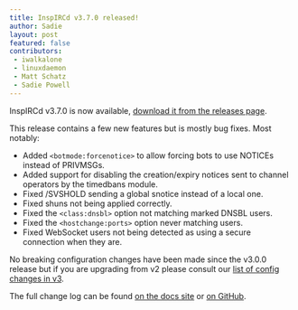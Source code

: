 ```yaml
---
title: InspIRCd v3.7.0 released!
author: Sadie
layout: post
featured: false
contributors:
 - iwalkalone
 - linuxdaemon
 - Matt Schatz
 - Sadie Powell
---
```


InspIRCd v3.7.0 is now available, [download it from the releases page](https://github.com/inspircd/inspircd/releases).


This release contains a few new features but is mostly bug fixes. Most notably:
- Added `<botmode:forcenotice>` to allow forcing bots to use NOTICEs instead of PRIVMSGs.
- Added support for disabling the creation/expiry notices sent to channel operators by the timedbans module.
- Fixed /SVSHOLD sending a global snotice instead of a local one.
- Fixed shuns not being applied correctly.
- Fixed the `<class:dnsbl>` option not matching marked DNSBL users.
- Fixed the `<hostchange:ports>` option never matching users.
- Fixed WebSocket users not being detected as using a secure connection when they are.

No breaking configuration changes have been made since the v3.0.0 release but if you are upgrading from v2 please consult our [list of config changes in v3](https://docs.inspircd.org/3/breaking-changes).

<!--more-->

The full change log can be found [on the docs site](https://docs.inspircd.org/3/change-log/#inspircd-370) or [on GitHub](https://github.com/inspircd/inspircd/compare/v3.6.0...v3.7.0).
